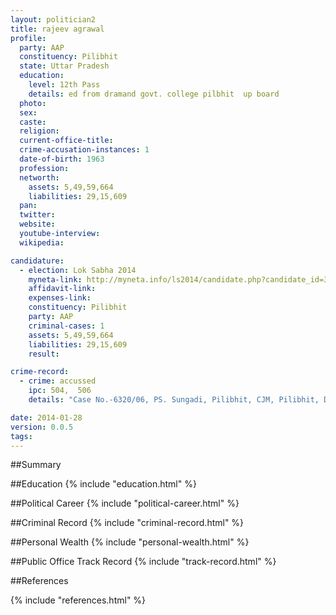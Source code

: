 ```yaml
---
layout: politician2
title: rajeev agrawal
profile: 
  party: AAP
  constituency: Pilibhit
  state: Uttar Pradesh
  education: 
    level: 12th Pass
    details: ed from dramand govt. college pilbhit  up board
  photo: 
  sex: 
  caste: 
  religion: 
  current-office-title: 
  crime-accusation-instances: 1
  date-of-birth: 1963
  profession: 
  networth: 
    assets: 5,49,59,664
    liabilities: 29,15,609
  pan: 
  twitter: 
  website: 
  youtube-interview: 
  wikipedia: 

candidature: 
  - election: Lok Sabha 2014
    myneta-link: http://myneta.info/ls2014/candidate.php?candidate_id=3161
    affidavit-link: 
    expenses-link: 
    constituency: Pilibhit 
    party: AAP
    criminal-cases: 1
    assets: 5,49,59,664
    liabilities: 29,15,609
    result:  

crime-record: 
  - crime: accussed
    ipc: 504,  506
    details: "Case No.-6320/06, PS. Sungadi, Pilibhit, CJM, Pilibhit, Date 10/03/04" 

date: 2014-01-28
version: 0.0.5
tags: 
---
```

##Summary


##Education
{% include "education.html" %}


##Political Career
{% include "political-career.html" %}


##Criminal Record
{% include "criminal-record.html" %}


##Personal Wealth
{% include "personal-wealth.html" %}


##Public Office Track Record
{% include "track-record.html" %}


##References


{% include "references.html" %}